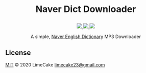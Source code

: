 <h1 align="center">
  <br>
  <p>Naver Dict Downloader</p>
</h1>

<p align="center">
    <a href="#license">
        <img src="https://img.shields.io/github/license/AzelyFox/NaverDictDownloader?style=flat-square" />
    </a>
    <a href="https://github.com/AzelyFox/NaverDictDownloader/releases">
        <img src="https://img.shields.io/github/v/release/AzelyFox/NaverDictDownloader?style=flat-square" />
    </a>
    <a href="https://github.com/AzelyFox/NaverDictDownloader/issues">
        <img src="https://img.shields.io/badge/SUPPORT-END-black?style=flat-square" />
    </a>
</p>

<p align="center">
A simple, <a href="https://endic.naver.com/">Naver English Dictionary</a> MP3 Downloader
</p>

## License
[MIT](LICENSE) © 2020 LimeCake <limecake23@gmail.com>
